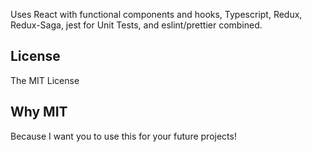 Uses React with functional components and hooks, Typescript, Redux, Redux-Saga, jest for Unit Tests, and eslint/prettier combined.

## License

The MIT License

## Why MIT

Because I want you to use this for your future projects!
